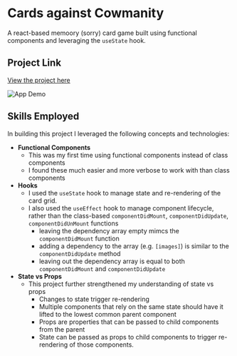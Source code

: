 # Cards against Cowmanity

A react-based memoory (sorry) card game built using functional components and leveraging the `useState` hook.

## Project Link

[View the project here](https://digidub.github.io/cards-against-cowmanity/)

![App Demo](https://i.imgur.com/8sFK3HK.gif 'App Demo')

## Skills Employed

In building this project I leveraged the following concepts and technologies:

- **Functional Components**
  - This was my first time using functional components instead of class components
  - I found these much easier and more verbose to work with than class components
- **Hooks**
  - I used the `useState` hook to manage state and re-rendering of the card grid.
  - I also used the `useEffect` hook to manage component lifecycle, rather than the class-based `componentDidMount`, `componentDidUpdate`, `componentDidUnMount` functions
    - leaving the dependency array empty mimcs the `componentDidMount` function
    - adding a dependency to the array (e.g. `[images]`) is similar to the `componentDidUpdate` method
    - leaving out the dependency array is equal to both `componentDidMount` and `componentDidUpdate`
- **State vs Props**
  - This project further strengthened my understanding of state vs props
    - Changes to state trigger re-rendering
    - Multiple components that rely on the same state should have it lifted to the lowest common parent component
    - Props are properties that can be passed to child components from the parent
    - State can be passed as props to child components to trigger re-rendering of those components.
